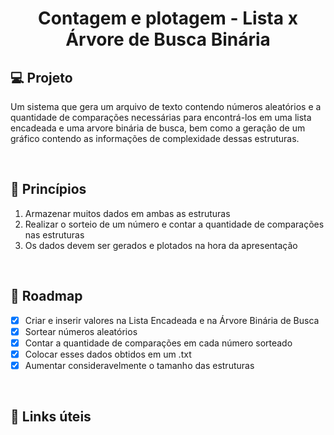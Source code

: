 <h1 align="center">
    Contagem e plotagem - Lista x Árvore de Busca Binária
</h1>

<!-- <picture>
  <source media="(prefers-color-scheme: dark)" srcset="./.github/cover.png">
  <source media="(prefers-color-scheme: light)" srcset="./.github/cover_light.png">
  <img alt="Counting and plotting module cover" src="/.github/cover_light.png">
</picture> -->

## 💻 Projeto

Um sistema que gera um arquivo de texto contendo números aleatórios e a quantidade de comparações necessárias para encontrá-los em uma lista encadeada e uma arvore binária de busca, bem como a geração de um gráfico contendo as informações de complexidade dessas estruturas.

<br />

## 🧠 Princípios

1.  Armazenar muitos dados em ambas as estruturas
2.  Realizar o sorteio de um número e contar a quantidade de comparações nas estruturas
3.  Os dados devem ser gerados e plotados na hora da apresentação

<br />

## 🚧 Roadmap

- [x] Criar e inserir valores na Lista Encadeada e na Árvore Binária de Busca
- [x] Sortear números aleatórios
- [x] Contar a quantidade de comparações em cada número sorteado
- [x] Colocar esses dados obtidos em um .txt
- [x] Aumentar consideravelmente o tamanho das estruturas

<br />

## 🔗 Links úteis
